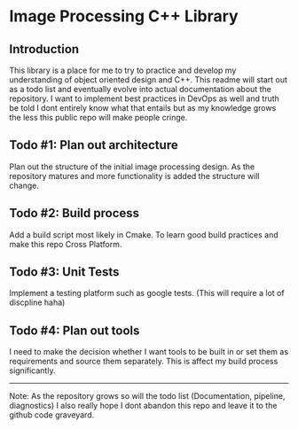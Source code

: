 # Image Processing C++ Library #
## Introduction
This library is a place for me to try to practice and develop my understanding of object oriented design and C++. This readme will start out as a todo list and eventually evolve into actual documentation about the repository. I want to implement best practices in DevOps as well and truth be told I dont entirely know what that entails but as my knowledge grows the less this public repo will make people cringe. 

## Todo #1: Plan out architecture
Plan out the structure of the initial image processing design. As the repository matures and more functionality is added the structure will change. 

## Todo #2: Build process
Add a build script most likely in Cmake. To learn good build practices and make this repo Cross Platform.

## Todo #3: Unit Tests
Implement a testing platform such as google tests. (This will require a lot of discpline haha)

## Todo #4: Plan out tools
I need to make the decision whether I want tools to be built in or set them as requirements and source them separately. This is affect my build process significantly.
___ 
Note: As the repository grows so will the todo list (Documentation, pipeline, diagnostics) I also really hope I dont abandon this repo and leave it to the github code graveyard. 